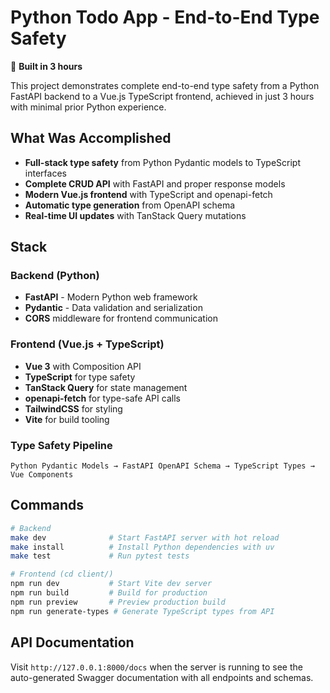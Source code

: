 # Python Todo App - End-to-End Type Safety

🚀 **Built in 3 hours**

This project demonstrates complete end-to-end type safety from a Python FastAPI backend to a Vue.js TypeScript frontend, achieved in just 3 hours with minimal prior Python experience.

## What Was Accomplished

- **Full-stack type safety** from Python Pydantic models to TypeScript interfaces
- **Complete CRUD API** with FastAPI and proper response models
- **Modern Vue.js frontend** with TypeScript and openapi-fetch
- **Automatic type generation** from OpenAPI schema
- **Real-time UI updates** with TanStack Query mutations

## Stack

### Backend (Python)
- **FastAPI** - Modern Python web framework
- **Pydantic** - Data validation and serialization
- **CORS** middleware for frontend communication

### Frontend (Vue.js + TypeScript)
- **Vue 3** with Composition API
- **TypeScript** for type safety
- **TanStack Query** for state management
- **openapi-fetch** for type-safe API calls
- **TailwindCSS** for styling
- **Vite** for build tooling

### Type Safety Pipeline
```
Python Pydantic Models → FastAPI OpenAPI Schema → TypeScript Types → Vue Components
```

## Commands

```bash
# Backend
make dev              # Start FastAPI server with hot reload
make install          # Install Python dependencies with uv
make test             # Run pytest tests

# Frontend (cd client/)
npm run dev           # Start Vite dev server
npm run build         # Build for production
npm run preview       # Preview production build
npm run generate-types # Generate TypeScript types from API
```

## API Documentation

Visit `http://127.0.0.1:8000/docs` when the server is running to see the auto-generated Swagger documentation with all endpoints and schemas.
